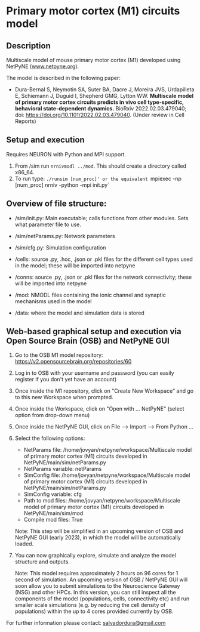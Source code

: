 # Primary motor cortex (M1) circuits model
## Description
Multiscale model of mouse primary motor cortex (M1) developed using NetPyNE (www.netpyne.org).

The model is described in the following paper: 

- Dura-Bernal S, Neymotin SA, Suter BA, Dacre J, Moreira JVS, Urdapilleta E, Schiemann J, Duguid I, Shepherd GMG, Lytton WW. **Multiscale model of primary motor cortex circuits predicts in vivo cell type-specific, behavioral state-dependent dynamics.** BioRxiv 2022.02.03.479040; doi: https://doi.org/10.1101/2022.02.03.479040. (Under review in Cell Reports) 


## Setup and execution

Requires NEURON with Python and MPI support. 

1. From /sim run `nrnivmodl ../mod`. This should create a directory called x86_64. 
2. To run type: `./runsim [num_proc]' or the equivalent `mpiexec -np [num_proc] nrniv -python -mpi init.py`

## Overview of file structure:

* /sim/init.py: Main executable; calls functions from other modules. Sets what parameter file to use.

* /sim/netParams.py: Network parameters

* /sim/cfg.py: Simulation configuration

* /cells: source .py, .hoc, .json or .pkl files for the different cell types used in the model; these will be imported into netpyne

* /conns: source .py, .json or .pkl files for the network connectivity; these will be imported into netpyne

* /mod: NMODL files containing the ionic channel and synaptic mechanisms used in the model 

* /data: where the model and simulation data is stored 


## Web-based graphical setup and execution via Open Source Brain (OSB) and NetPyNE GUI

1. Go to the OSB M1 model repository: https://v2.opensourcebrain.org/repositories/60

2. Log in to OSB with your username and password (you can easily register if you don't yet have an account)

3. Once inside the M1 repository, click on "Create New Workspace" and go to this new Workspace when prompted.

4. Once inside the Workspace, click on "Open with ... NetPyNE" (select option from drop-down menu)

5. Once inside the NetPyNE GUI, click on File --> Import --> From Python ...

6. Select the following options:
    - NetParams file: /home/jovyan/netpyne/workspace/Multiscale model of primary motor cortex (M1) circuits developed in NetPyNE/main/sim/netParams.py
    - NetParams variable: netParams
    - SimConfig file: /home/jovyan/netpyne/workspace/Multiscale model of primary motor cortex (M1) circuits developed in NetPyNE/main/sim/netParams.py
    - SimConfig variable: cfg
    - Path to mod files: /home/jovyan/netpyne/workspace/Multiscale model of primary motor cortex (M1) circuits developed in NetPyNE/main/sim/mod
    - Compile mod files: True

    Note: This step will be simplified in an upcoming version of OSB and NetPyNE GUI (early 2023), in which the model will be automatically loaded.

7. You can now graphically explore, simulate and analyze the model structure and outputs.
    
    Note: This model requires approximately 2 hours on 96 cores for 1 second of simulation. An upcoming version of OSB / NetPyNE GUI will soon allow you to submit simulations to the Neuroscience Gateway (NSG) and other HPCs. In this version, you can still inspect all the components of the model (populations, cells, connectivity etc) and run smaller scale simulations (e.g. by reducing the cell density of populations) within the up to 4 cores provided currently by OSB. 


For further information please contact: salvadordura@gmail.com 

